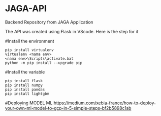 # JAGA-API
Backend Repository from JAGA Application

The API was created using Flask in VScode. Here is the step for it 

#Install the environment
```
pip install virtualenv
virtualenv <nama env>
<nama env>\Scripts\activate.bat
python -m pip install --upgrade pip
```

#Install the variable
```
pip install flask
pip install numpy 
pip install pandas 
pip install lightgbm
```

#Deploying MODEL ML 
https://medium.com/xebia-france/how-to-deploy-your-own-ml-model-to-gcp-in-5-simple-steps-bf2b5898c1ab

